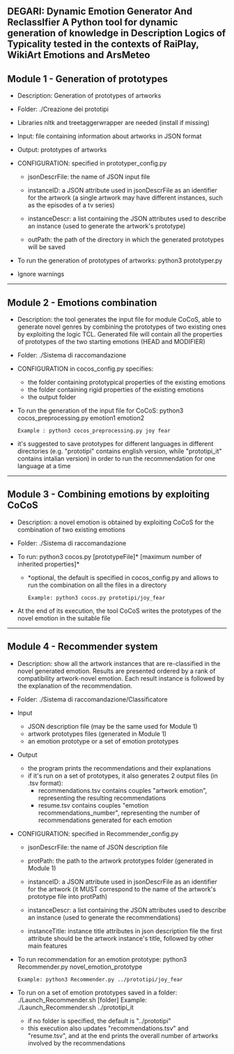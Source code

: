 DEGARI:  Dynamic Emotion Generator And ReclassIfier
A Python tool for dynamic generation of knowledge in Description Logics of 
Typicality tested in the contexts of RaiPlay, WikiArt Emotions and ArsMeteo
------------------------------------------------------------------------------------------

## Module 1 - Generation of prototypes

- Description: Generation of prototypes of artworks 

- Folder: ./Creazione dei prototipi

- Libraries nltk and treetaggerwrapper are needed (install if missing)

- Input: file containing information about artworks in JSON format

- Output: prototypes of artworks

- CONFIGURATION: specified in prototyper_config.py
	
	- jsonDescrFile: the name of JSON input file
	
	- instanceID: a JSON attribute used in jsonDescrFile as an identifier for the artwork
		(a single artwork may have different instances, such as the episodes of a tv series)
	
	- instanceDescr: a list containing the JSON attributes used to describe an instance
		(used to generate the artwork's prototype)
	
	- outPath: the path of the directory in which the generated prototypes will be saved

- To run the generation of prototypes of artworks: python3 prototyper.py

- Ignore warnings

------------------------------------------------------------------------------------------

## Module 2 - Emotions combination 

- Description: the tool generates the input file for module CoCoS, able to generate novel genres
by combining the prototypes of two existing ones by exploiting the logic TCL.
Generated file will contain all the properties of prototypes of the two starting emotions (HEAD and MODIFIER)

- Folder: ./Sistema di raccomandazione

- CONFIGURATION in cocos_config.py specifies:
    - the folder containing prototypical properties of the existing emotions
    - the folder containing rigid properties of the existing emotions
    - the output folder

- To run the generation of the input file for CoCoS: python3 cocos_preprocessing.py emotion1 emotion2

      Example : python3 cocos_preprocessing.py joy fear

	
- it's suggested to save prototypes for different languages in different directories
	(e.g. "prototipi" contains english version, while "prototipi_it" contains intalian version)
	in order to run the recommendation for one language at a time

------------------------------------------------------------------------------------------

## Module 3 - Combining emotions by exploiting CoCoS

- Description: a novel emotion is obtained by exploiting CoCoS for the combination of two existing emotions

- Folder: ./Sistema di raccomandazione

- To run: python3 cocos.py [prototypeFile]* [maximum number of inherited properties]*

  - *optional, the default is specified in cocos_config.py and allows to run the combination on all the files in a directory

		Example: python3 cocos.py prototipi/joy_fear

- At the end of its execution, the tool CoCoS writes the prototypes of the novel emotion in the suitable file

------------------------------------------------------------------------------------------

## Module 4 - Recommender system

- Description: show all the artwork instances that are re-classified in the novel generated emotion.
	Results are presented ordered by a rank of compatibility artwork-novel emotion.
	Each result instance is followed by the explanation of the recommendation.

- Folder: ./Sistema di raccomandazione/Classificatore

- Input
	- JSON description file (may be the same used for Module 1)
	- artwork prototypes files (generated in Module 1)
	- an emotion prototype or a set of emotion prototypes
	
- Output
	- the program prints the recommendations and their explanations
	- if it's run on a set of prototypes, it also generates 2 output files (in .tsv format):
		- recommendations.tsv contains couples "artwork    emotion", representing the resulting recommendations
		- resume.tsv contains couples "emotion    recommendations_number", representing
			the number of recommendations generated for each emotion
			
- CONFIGURATION: specified in Recommender_config.py
	
	- jsonDescrFile: the name of JSON description file
	
	- protPath: the path to the artwork prototypes folder (generated in Module 1)
	
	- instanceID: a JSON attribute used in jsonDescrFile as an identifier for the artwork
		(it MUST correspond to the name of the artwork's prototype file into protPath)
	
	- instanceDescr: a list containing the JSON attributes used to describe an instance
		(used to generate the recommendations)
	
	- instanceTitle: instance title attributes in json description file
		the first attribute should be the artwork instance's title, followed by other main features

- To run recommendation for an emotion prototype: python3 Recommender.py novel_emotion_prototype

      Example: python3 Recommender.py ../prototipi/joy_fear
    
- To run on a set of emotion prototypes saved in a folder: ./Launch_Recommender.sh [folder]
	Example: ./Launch_Recommender.sh ../prototipi_it
	
	- if no folder is specified, the default is "../prototipi"
	- this execution also updates "recommendations.tsv" and "resume.tsv", and
		at the end prints the overall number of artworks involved by the recommendations
